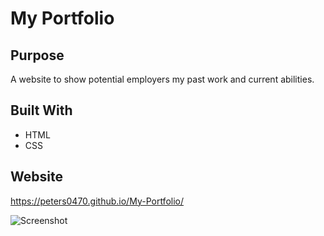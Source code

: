 # My Portfolio

## Purpose
A website to show potential employers my past work and current abilities.

## Built With 
* HTML
* CSS

## Website
https://peters0470.github.io/My-Portfolio/ 

![Screenshot](https://user-images.githubusercontent.com/71112436/95002364-b1bc2f00-0598-11eb-8579-d465c94f2788.png)